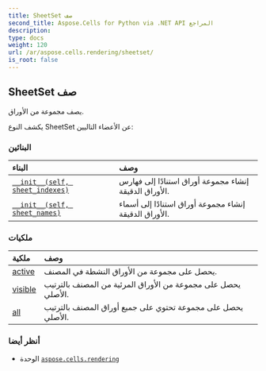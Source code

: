 ```yaml
---
title: SheetSet صف
second_title: Aspose.Cells for Python via .NET API المراجع
description:
type: docs
weight: 120
url: /ar/aspose.cells.rendering/sheetset/
is_root: false
---
```

##  SheetSet صف
يصف مجموعة من الأوراق.



يكشف النوع SheetSet عن الأعضاء التاليين:

###  البنائين
| البناء| وصف|
| :- | :- |
| [`__init__(self, sheet_indexes)`](/cells/python-net/ar/aspose.cells.rendering/sheetset/__init__/#list) | إنشاء مجموعة أوراق استنادًا إلى فهارس الأوراق الدقيقة.|
| [`__init__(self, sheet_names)`](/cells/python-net/ar/aspose.cells.rendering/sheetset/__init__/#list) | إنشاء مجموعة أوراق استنادًا إلى أسماء الأوراق الدقيقة.|


###  ملكيات
| ملكية| وصف|
| :- | :- |
| [active](/cells/python-net/ar/aspose.cells.rendering/sheetset/active) | يحصل على مجموعة من الأوراق النشطة في المصنف.|
| [visible](/cells/python-net/ar/aspose.cells.rendering/sheetset/visible) | يحصل على مجموعة من الأوراق المرئية من المصنف بالترتيب الأصلي.|
| [all](/cells/python-net/ar/aspose.cells.rendering/sheetset/all) | يحصل على مجموعة تحتوي على جميع أوراق المصنف بالترتيب الأصلي.|



###  أنظر أيضا
* الوحدة [`aspose.cells.rendering`](..)
